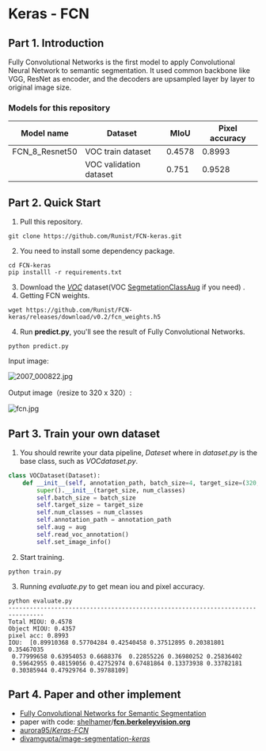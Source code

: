 # Keras  - FCN

## Part 1. Introduction

Fully Convolutional Networks is the first model to apply Convolutional Neural Network to semantic segmentation. It used common backbone like VGG, ResNet as encoder, and the decoders are upsampled layer by layer to original image size.

### Models for this repository

| Model name     | Dataset                | MIoU   | Pixel accuracy |
| -------------- | ---------------------- | ------ | -------------- |
| FCN_8_Resnet50 | VOC train dataset      | 0.4578 | 0.8993         |
|                | VOC validation dataset | 0.751  | 0.9528         |

## Part 2. Quick  Start

1. Pull this repository.

```shell
git clone https://github.com/Runist/FCN-keras.git
```

2. You need to install some dependency package.

```shell
cd FCN-keras
pip installl -r requirements.txt
```

3. Download the *[VOC](https://www.kaggle.com/huanghanchina/pascal-voc-2012)* dataset(VOC [SegmetationClassAug](http://home.bharathh.info/pubs/codes/SBD/download.html) if you need) .
4. Getting FCN weights.

```shell
wget https://github.com/Runist/FCN-keras/releases/download/v0.2/fcn_weights.h5
```

4. Run **predict.py**, you'll see the result of Fully Convolutional Networks.

```shell
python predict.py
```

Input image:

![2007_000822.jpg](https://i.loli.net/2021/07/01/BdkWGYVI4HNc2Ov.jpg)

Output image（resize to 320 x 320）:

![fcn.jpg](https://i.loli.net/2021/07/01/vEhSRBAmQWC1z3k.jpg)

## Part 3. Train your own dataset
1. You should rewrite your data pipeline, *Dateset* where in *dataset.py* is the base class, such as  *VOCdataset.py*.

```python
class VOCDataset(Dataset):
    def __init__(self, annotation_path, batch_size=4, target_size=(320, 320), num_classes=21, aug=False):
        super().__init__(target_size, num_classes)
        self.batch_size = batch_size
        self.target_size = target_size
        self.num_classes = num_classes
        self.annotation_path = annotation_path
        self.aug = aug
        self.read_voc_annotation()
        self.set_image_info()
```

2. Start training.

```shell
python train.py
```

3. Running *evaluate.py* to get mean iou and pixel accuracy.

```shell
python evaluate.py
--------------------------------------------------------------------------------
Total MIOU: 0.4578
Object MIOU: 0.4357
pixel acc: 0.8993
IOU:  [0.89910368 0.57704284 0.42540458 0.37512895 0.20381801 0.35467035
 0.77999658 0.63954053 0.6688376  0.22855226 0.36980252 0.25836402
 0.59642955 0.48159056 0.42752974 0.67481864 0.13373938 0.33782181
 0.30385944 0.47929764 0.39788109]
```

## Part 4. Paper and other implement

- [Fully Convolutional Networks for Semantic Segmentation](https://arxiv.org/abs/1411.4038)
- paper with code: [shelhamer](https://github.com/shelhamer)/**[fcn.berkeleyvision.org](https://github.com/shelhamer/fcn.berkeleyvision.org)**
- [aurora95/*Keras*-*FCN*](https://github.com/aurora95/Keras-FCN)
- [divamgupta/image-segmentation-*keras*](https://github.com/divamgupta/image-segmentation-keras)
